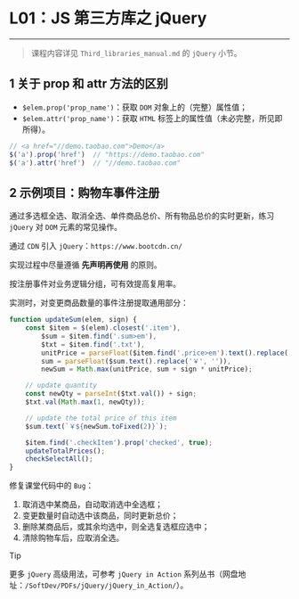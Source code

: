 # L01：JS 第三方库之 jQuery

---

> 课程内容详见 `Third_libraries_manual.md` 的 `jQuery` 小节。



## 1 关于 prop 和 attr 方法的区别

- `$elem.prop('prop_name')`：获取 `DOM` 对象上的（完整）属性值；
- `$elem.attr('prop_name')`：获取 `HTML` 标签上的属性值（未必完整，所见即所得）。

```js
// <a href="//demo.taobao.com">Demo</a>
$('a').prop('href')  // "https://demo.taobao.com"
$('a').attr('href')  // "//demo.taobao.com"
```



## 2 示例项目：购物车事件注册

通过多选框全选、取消全选、单件商品总价、所有物品总价的实时更新，练习 `jQuery` 对 `DOM` 元素的常见操作。

通过 `CDN` 引入 `jQuery`：`https://www.bootcdn.cn/`

实现过程中尽量遵循 **先声明再使用** 的原则。

按注册事件对业务逻辑分组，可有效提高复用率。

实测时，对变更商品数量的事件注册提取通用部分：

```js
function updateSum(elem, sign) {
    const $item = $(elem).closest('.item'),
        $sum = $item.find('.sum>em'),
        $txt = $item.find('.txt'),
        unitPrice = parseFloat($item.find('.price>em').text().replace('￥', '')),
        sum = parseFloat($sum.text().replace('￥', '')),
        newSum = Math.max(unitPrice, sum + sign * unitPrice);

    // update quantity
    const newQty = parseInt($txt.val()) + sign;
    $txt.val(Math.max(1, newQty));

    // update the total price of this item
    $sum.text(`￥${newSum.toFixed(2)}`);

    $item.find('.checkItem').prop('checked', true);
    updateTotalPrices();
    checkSelectAll();
}
```

修复课堂代码中的 `Bug`：

1. 取消选中某商品，自动取消选中全选框；
2. 变更数量时自动选中该商品，同时更新总价；
3. 删除某商品后，或其余均选中，则全选复选框应选中；
4. 清除购物车后，应取消全选。



> [!tip]
>
> 更多 `jQuery` 高级用法，可参考 `jQuery in Action` 系列丛书（网盘地址：`/SoftDev/PDFs/jQuery/jQuery_in_Action/`）。

